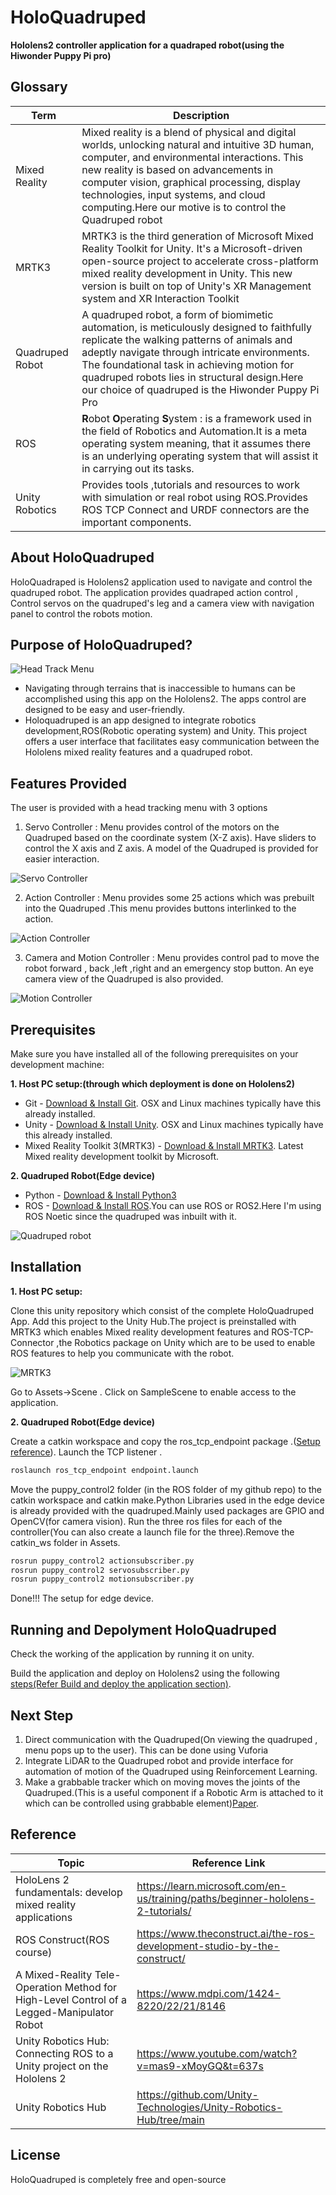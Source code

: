# HoloQuadruped

**Hololens2 controller application for a quadraped robot(using the Hiwonder Puppy Pi pro)**

## Glossary
| Term      | Description |
| ----------- | ----------- |
| Mixed Reality      | Mixed reality is a blend of physical and digital worlds, unlocking natural and intuitive 3D human, computer, and environmental interactions. This new reality is based on advancements in computer vision, graphical processing, display technologies, input systems, and cloud computing.Here our motive is to control the Quadruped robot |
| MRTK3  | MRTK3 is the third generation of Microsoft Mixed Reality Toolkit for Unity. It's a Microsoft-driven open-source project to accelerate cross-platform mixed reality development in Unity. This new version is built on top of Unity's XR Management system and XR Interaction Toolkit|
| Quadruped Robot | A quadruped robot, a form of biomimetic automation, is meticulously designed to faithfully replicate the walking patterns of animals and adeptly navigate through intricate environments. The foundational task in achieving motion for quadruped robots lies in structural design.Here our choice of quadruped is the Hiwonder Puppy Pi Pro|
| ROS | **R**obot **O**perating **S**ystem :  is a framework used in the field of Robotics and Automation.It is a meta operating system meaning, that it assumes there is an underlying operating system that will assist it in carrying out its tasks. |
| Unity Robotics| Provides tools ,tutorials and resources to work with simulation or real robot using ROS.Provides ROS TCP Connect and URDF connectors are the important components. |


## About HoloQuadruped
HoloQuadraped is Hololens2 application used to navigate and control the quadruped robot. The application provides quadraped action control , Control servos on the quadruped's leg and a camera view with navigation panel to control the robots motion.

## Purpose of HoloQuadruped?

![Head Track Menu](https://github.com/prahalad12345/HoloQuadruped-Application/blob/main/Images/Introscreen.PNG)

* Navigating through terrains that is inaccessible to humans can be accomplished using this app on the Hololens2. The apps control are designed to be easy and user-friendly.
* Holoquadruped is an app designed to integrate robotics development,ROS(Robotic operating system) and Unity. This project offers a user interface that facilitates easy communication between the Hololens mixed reality features and a quadruped robot.


## Features Provided
The user is provided with a head tracking menu with 3 options

1. Servo Controller : Menu provides control of the motors on the Quadruped based on the coordinate system (X-Z axis). Have sliders to control the X axis and Z axis. A model of the Quadruped is provided for easier interaction.

![Servo Controller](https://github.com/prahalad12345/HoloQuadruped-Application/blob/main/Images/ServoController.PNG)

2. Action Controller : Menu provides some 25 actions which was prebuilt into the Quadruped .This menu provides buttons interlinked to the action.

![Action Controller](https://github.com/prahalad12345/HoloQuadruped-Application/blob/main/Images/ActionController.PNG)

3. Camera and Motion Controller : Menu provides control pad to move the robot forward , back ,left ,right and an emergency stop  button. An eye camera view of the Quadruped is also provided.

![Motion Controller](https://github.com/prahalad12345/HoloQuadruped-Application/blob/main/Images/MotionController.PNG)

## Prerequisites
Make sure you have installed all of the following prerequisites on your development machine:

**1. Host PC setup:(through which deployment is done on Hololens2)**

* Git - [Download & Install Git](https://git-scm.com/downloads). OSX and Linux machines typically have this already installed.
* Unity - [Download & Install Unity](https://docs.unity3d.com/hub/manual/index.html). OSX and Linux machines typically have this already installed.
* Mixed Reality Toolkit 3(MRTK3) - [Download & Install MRTK3](https://learn.microsoft.com/en-us/windows/mixed-reality/mrtk-unity/mrtk3-overview/). Latest Mixed reality development toolkit by Microsoft.

**2. Quadruped Robot(Edge device)**

* Python - [Download & Install Python3](https://www.geeksforgeeks.org/download-and-install-python-3-latest-version/) 
* ROS - [Download & Install ROS](https://wiki.ros.org/ROS/Installation).You can use ROS or ROS2.Here I'm using ROS Noetic since the quadruped was inbuilt with it.

![Quadruped robot](https://github.com/prahalad12345/HoloQuadruped-Application/blob/main/Images/Puppypi.jpg)


## Installation

**1. Host PC setup:**

Clone this unity repository which consist of the complete HoloQuadruped App. Add this project to the Unity Hub.The project is preinstalled with MRTK3 which enables Mixed reality development features and ROS-TCP-Connector ,the Robotics package on Unity which are to be used to enable ROS features to help you communicate with the robot.

![MRTK3](https://github.com/prahalad12345/HoloQuadruped-Application/blob/main/Images/MixedRealityWindow.PNG)

Go to Assets->Scene . Click on SampleScene to enable access to the application.

**2. Quadruped Robot(Edge device)**

Create a catkin workspace and copy the ros_tcp_endpoint package .([Setup reference](https://github.com/Unity-Technologies/Unity-Robotics-Hub/blob/main/tutorials/ros_unity_integration/setup.md)). Launch the TCP listener .

```bash
roslaunch ros_tcp_endpoint endpoint.launch
```

Move the puppy_control2 folder (in the ROS folder of my github repo) to the catkin workspace and catkin make.Python Libraries used in the edge device is already provided with the quadruped.Mainly used packages are GPIO and OpenCV(for camera vision).
Run the three ros files for each of the controller(You can also create a launch file for the three).Remove the catkin_ws folder in Assets.

```bash
rosrun puppy_control2 actionsubscriber.py
rosrun puppy_control2 servosubscriber.py
rosrun puppy_control2 motionsubscriber.py
```

Done!!! The setup for edge device.

## Running and Depolyment HoloQuadruped

Check the working of the application by running it on unity.

Build the application and deploy on Hololens2 using the following  [steps(Refer Build and deploy the application section)](https://learn.microsoft.com/en-us/training/modules/learn-mrtk-tutorials/1-7-exercise-hand-interaction-with-objectmanipulator?ns-enrollment-type=learningpath&ns-enrollment-id=learn.azure.beginner-hololens-2-tutorials).


## Next Step
1. Direct communication with the Quadruped(On viewing the quadruped , menu pops up to the user). This can be done using Vuforia
2. Integrate LiDAR to the Quadruped robot and provide interface for automation of motion of the Quadruped using Reinforcement Learning.
3. Make a grabbable tracker which on moving moves the joints of the Quadruped.(This is a useful component if a Robotic Arm is attached to it which can be controlled using grabbable element)[Paper](https://www.mdpi.com/1424-8220/22/21/8146).

## Reference

| Topic      | Reference Link |
| ----------- | ----------- |
| HoloLens 2 fundamentals: develop mixed reality applications | https://learn.microsoft.com/en-us/training/paths/beginner-hololens-2-tutorials/ |
| ROS Construct(ROS course)  | https://www.theconstruct.ai/the-ros-development-studio-by-the-construct/ |
| A Mixed-Reality Tele-Operation Method for High-Level Control of a Legged-Manipulator Robot | https://www.mdpi.com/1424-8220/22/21/8146  |
| Unity Robotics Hub: Connecting ROS to a Unity project on the Hololens 2 | https://www.youtube.com/watch?v=mas9-xMoyGQ&t=637s |
| Unity Robotics Hub | https://github.com/Unity-Technologies/Unity-Robotics-Hub/tree/main |


## License

HoloQuadruped is completely free and open-source 